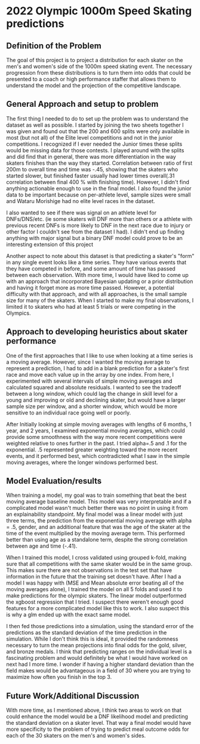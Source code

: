 # 2022 Olympic 1000m Speed Skating predictions
## Definition of the Problem
The goal of this project is to project a distribution 
for each skater on the men's and women's side of the 1000m speed skating event.
The necessary progression from these distributions is to turn them into odds
that could be presented to a coach or high performance staffer that allows 
them to understand the model and the projection of the competitive landscape.



## General Approach and setup to problem
The first thing I needed to do to set up the problem was to understand the dataset
as well as possible. I started by joining the two sheets together I was given
and found out that the 200 and 600 splits were only available in most (but not all)
of the Elite level competitions and not in the junior competitions. I recognized if I ever
needed the Junior times these splits would be missing data for those contests. I played around with
the splits and did find that in general, there was more differentiation in the way skaters finishes than the way they
started. Correlation between ratio of first 200m to overall time and time was -.45, showing that the skaters who started slower, but finished faster
usually had lower times overall(.31 correlation between final 400 % with finishing time). 
However, I didn't find anything actionable enough to use in the final model. I also found the junior data to be important
because on per-athlete level, sample sizes were small and Wataru Morishige had no elite level races in the dataset.


I also wanted to see if there was signal on an athlete level for DNFs/DNS/etc. (ie some skaters will DNF more than others
or a athlete with previous recent DNFs is more likely to DNF in the next race due to injury or other factor I couldn't see
from the dataset I had). I didn't end up finding anything with major signal but a binary DNF model could prove to be
an interesting extension of this project

Another aspect to note about this dataset is that predicting a skater's "form"
in any single event looks like a time series. They have various events that they have competed in
before, and some amount of time has passed between each observation. With more time, I would have
liked to come up with an approach that incorporated Bayesian updating or a prior distribution and having it forget more 
as more time passed. However, a potential difficulty with that approach, and with all approaches,
is the small sample size for many of the skaters. When I started to make my final observations, I limited it to skaters who
had at least 5 trials or were competing in the Olympics.

## Approach to developing heuristics about skater performance
One of the first approaches that I like to use when looking at a time series is a moving average.
However, since I wanted the moving average to represent a prediction, I had to add in a blank prediction
for a skater's first race and move each value up in the array by one index. From here, I experimented
with several intervals of simple moving averages and calculated squared and absolute residuals. I wanted to see the 
tradeoff between a long window, which could lag the change in skill level for a young and improving or old and declining skater,
but would have a larger sample size per window, and a shorter window, which would be more sensitive to an individual race going well or poorly.

After Initially looking at simple moving averages with lengths of 6 months, 1 year, and 2 years,
I examined exponential moving averages, which could provide some smoothness with the way more recent competitions were
weighted relative to ones further in the past. I tried alpha=.5 and .1 for the exponential. .5 represented greater weighting
toward the more recent events, and it performed best, which contradicted what I saw in the simple moving averages, where the
longer windows performed best.

## Model Evaluation/results
When training a model, my goal was to train something that beat the best moving average baseline model.
This model was very interpretable and if a complicated model wasn't much better there was no point in using it 
from an explainability standpoint. My final model was a linear model with just three terms, the prediction from the 
exponential moving average with alpha = .5, gender, and an additional feature that was the age of the skater at the time of the event
multiplied by the moving average term. This performed better than using age as a standalone term, despite the strong correlation between age
and time (-.41). 

When I trained this model, I cross validated using grouped k-fold, making sure that all competitions with the
same skater would be in the same group. This makes sure there are not observations in the test set that have information in the future
that the training set doesn't have. After I had  a model I was happy with (MSE and Mean absolute error beating all of the moving averages alone),
I trained the model on all 5 folds and used it to make predictions for the olympic skaters. The linear model outperformed the 
xgboost regression that I tried. I suspect there weren't enough good features for a more complicated model like this to work.
I also suspect this is why a glm ended up with the exact same model.

I then fed those predictions into a simulation, using the standard error of the predictions as the standard deviation of the time prediction in the simulation.
While I don't think this is ideal, it provided the randomness necessary to turn the mean projections into final odds for the gold,
silver, and bronze medals. I think that predicting ranges on the individual level is a fascinating problem and would definitely be what
I would have worked on next had I more time. I wonder if having a higher standard deviation than the field makes would be 
advantageous in a field of 30 where you are trying to maximize how often you finish in the top 3.

## Future Work/Additional Discussion
With more time, as I mentioned above, I think two areas to work on that could enhance the model would be 
a DNF likelihood model and predicting the standard deviation on a skater level. That way a final
model would have more specificity to the problem of trying to predict meal outcome odds for each
of the 30 skaters on the men's and women's sides.